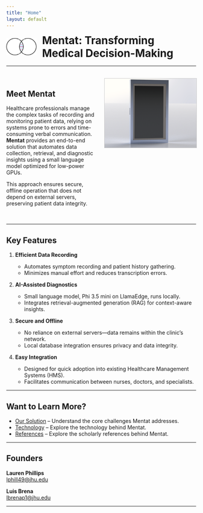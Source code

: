 ```yaml
---
title: "Home"
layout: default
---
```


<!-- Logo at the top-left -->
<div style="display: flex; align-items: center; margin-bottom: 1rem;">
  <img src="assets/images/logo.png" alt="Mentat Logo" style="max-width: 80px; margin-right: 15px;">
  <h1 style="margin: 0;">Mentat: Transforming Medical Decision-Making</h1>
</div>

---

<!-- Intro + Image side by side -->
<div style="display: flex; align-items: flex-start; margin: 2rem 0;">
  <div style="flex: 1; margin-right: 1rem;">
    <h2>Meet Mentat</h2>
    <p>
      Healthcare professionals manage the complex tasks of recording 
      and monitoring patient data, relying on systems prone to errors 
      and time-consuming verbal communication. <strong>Mentat</strong> 
      provides an end-to-end solution that automates data collection, 
      retrieval, and diagnostic insights using a small language model 
      optimized for low-power GPUs.
    </p>
    <p>
      This approach ensures secure, offline operation that does not depend 
      on external servers, preserving patient data integrity.
    </p>
  </div>
  
  <div style="flex: 1;">
    <img src="assets/images/mentat_device_render.png" 
         alt="Mentat Device Render" 
         style="max-width: 100%; height: auto; border: 1px solid #ccc;">
  </div>
</div>

---

## Key Features

1. **Efficient Data Recording**  
   - Automates symptom recording and patient history gathering.  
   - Minimizes manual effort and reduces transcription errors.

2. **AI-Assisted Diagnostics**  
   - Small language model, Phi 3.5 mini on LlamaEdge, runs locally.  
   - Integrates retrieval-augmented generation (RAG) for context-aware insights.

3. **Secure and Offline**  
   - No reliance on external servers—data remains within the clinic’s network.  
   - Local database integration ensures privacy and data integrity.

4. **Easy Integration**  
   - Designed for quick adoption into existing Healthcare Management Systems (HMS).  
   - Facilitates communication between nurses, doctors, and specialists.

---

## Want to Learn More?

- [Our Solution](about.md) – Understand the core challenges Mentat addresses.
- [Technology](technology.md) – Explore the technology behind Mentat.
- [References](references.md) – Explore the scholarly references behind Mentat.

---

## Founders

**Lauren Phillips**  
[lphill49@jhu.edu](mailto:lphill49@jhu.edu)

**Luis Brena**  
[lbrenap1@jhu.edu](mailto:lbrenap1@jhu.edu)

---
